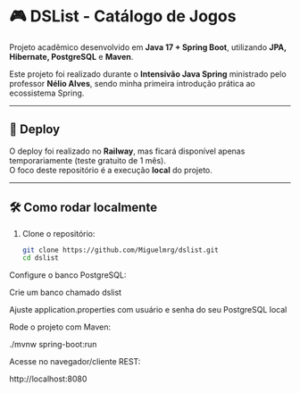 # 🎮 DSList - Catálogo de Jogos

Projeto acadêmico desenvolvido em **Java 17 + Spring Boot**, utilizando **JPA, Hibernate, PostgreSQL** e **Maven**.  

Este projeto foi realizado durante o **Intensivão Java Spring** ministrado pelo professor **Nélio Alves**, sendo minha primeira introdução prática ao ecossistema Spring. 

---

## 🚀 Deploy
O deploy foi realizado no **Railway**, mas ficará disponível apenas temporariamente (teste gratuito de 1 mês).  
O foco deste repositório é a execução **local** do projeto.

---

## 🛠️ Como rodar localmente

1. Clone o repositório:
   ```bash
   git clone https://github.com/Miguelmrg/dslist.git
   cd dslist
Configure o banco PostgreSQL:

Crie um banco chamado dslist

Ajuste application.properties com usuário e senha do seu PostgreSQL local

Rode o projeto com Maven:

./mvnw spring-boot:run


Acesse no navegador/cliente REST:

http://localhost:8080
